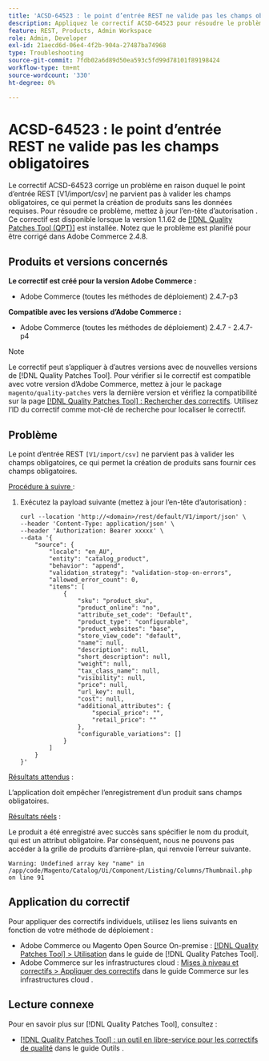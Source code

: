 ```yaml
---
title: 'ACSD-64523 : le point d’entrée REST ne valide pas les champs obligatoires'
description: Appliquez le correctif ACSD-64523 pour résoudre le problème où le point d’entrée REST « [V1/import/csv] » ne parvient pas à valider les champs obligatoires, ce qui permet la création de produits sans fournir les champs obligatoires requis.
feature: REST, Products, Admin Workspace
role: Admin, Developer
exl-id: 21aecd6d-06e4-4f2b-904a-27487ba74968
type: Troubleshooting
source-git-commit: 7fdb02a6d89d50ea593c5fd99d78101f89198424
workflow-type: tm+mt
source-wordcount: '330'
ht-degree: 0%

---
```


# ACSD-64523 : le point d’entrée REST ne valide pas les champs obligatoires

Le correctif ACSD-64523 corrige un problème en raison duquel le point d’entrée REST [V1/import/csv] ne parvient pas à valider les champs obligatoires, ce qui permet la création de produits sans les données requises. Pour résoudre ce problème, mettez à jour l’en-tête d’autorisation . Ce correctif est disponible lorsque la version 1.1.62 de [[!DNL Quality Patches Tool (QPT)]](/help/tools/quality-patches-tool/quality-patches-tool-to-self-serve-quality-patches.md) est installée. Notez que le problème est planifié pour être corrigé dans Adobe Commerce 2.4.8.

## Produits et versions concernés

**Le correctif est créé pour la version Adobe Commerce :**

* Adobe Commerce (toutes les méthodes de déploiement) 2.4.7-p3

**Compatible avec les versions d’Adobe Commerce :**

* Adobe Commerce (toutes les méthodes de déploiement) 2.4.7 - 2.4.7-p4

>[!NOTE]
>
>Le correctif peut s’appliquer à d’autres versions avec de nouvelles versions de [!DNL Quality Patches Tool]. Pour vérifier si le correctif est compatible avec votre version d’Adobe Commerce, mettez à jour le package `magento/quality-patches` vers la dernière version et vérifiez la compatibilité sur la page [[!DNL Quality Patches Tool] : Rechercher des correctifs](https://experienceleague.adobe.com/tools/commerce-quality-patches/index.html?lang=fr). Utilisez l’ID du correctif comme mot-clé de recherche pour localiser le correctif.

## Problème

Le point d’entrée REST `[V1/import/csv]` ne parvient pas à valider les champs obligatoires, ce qui permet la création de produits sans fournir ces champs obligatoires.

<u>Procédure à suivre </u> :

1. Exécutez la payload suivante (mettez à jour l’en-tête d’autorisation) :

   ```
   curl --location 'http://<domain>/rest/default/V1/import/json' \
   --header 'Content-Type: application/json' \
   --header 'Authorization: Bearer xxxxx' \
   --data '{
       "source": {
           "locale": "en_AU",
           "entity": "catalog_product",
           "behavior": "append",
           "validation_strategy": "validation-stop-on-errors",
           "allowed_error_count": 0,
           "items": [
               {
                   "sku": "product_sku",
                   "product_online": "no",
                   "attribute_set_code": "Default",
                   "product_type": "configurable",
                   "product_websites": "base",
                   "store_view_code": "default",
                   "name": null,
                   "description": null,
                   "short_description": null,
                   "weight": null,
                   "tax_class_name": null,
                   "visibility": null,
                   "price": null,
                   "url_key": null,
                   "cost": null,
                   "additional_attributes": {
                       "special_price": "",
                       "retail_price": ""
                   },
                   "configurable_variations": []
               }
           ]
       }
   }'
   ```

<u>Résultats attendus</u> :

L’application doit empêcher l’enregistrement d’un produit sans champs obligatoires.

<u>Résultats réels</u> :

Le produit a été enregistré avec succès sans spécifier le nom du produit, qui est un attribut obligatoire. Par conséquent, nous ne pouvons pas accéder à la grille de produits d’arrière-plan, qui renvoie l’erreur suivante.

`Warning: Undefined array key "name" in /app/code/Magento/Catalog/Ui/Component/Listing/Columns/Thumbnail.php on line 91`

## Application du correctif

Pour appliquer des correctifs individuels, utilisez les liens suivants en fonction de votre méthode de déploiement :

* Adobe Commerce ou Magento Open Source On-premise : [[!DNL Quality Patches Tool] > Utilisation](/help/tools/quality-patches-tool/usage.md) dans le guide de [!DNL Quality Patches Tool].
* Adobe Commerce sur les infrastructures cloud : [Mises à niveau et correctifs > Appliquer des correctifs](https://experienceleague.adobe.com/docs/commerce-cloud-service/user-guide/develop/upgrade/apply-patches.html?lang=fr) dans le guide Commerce sur les infrastructures cloud .

## Lecture connexe

Pour en savoir plus sur [!DNL Quality Patches Tool], consultez :

* [[!DNL Quality Patches Tool] : un outil en libre-service pour les correctifs de qualité](/help/tools/quality-patches-tool/quality-patches-tool-to-self-serve-quality-patches.md) dans le guide Outils .
